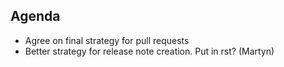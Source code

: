 Agenda
------
* Agree on final strategy for pull requests
* Better strategy for release note creation. Put in rst? (Martyn)
